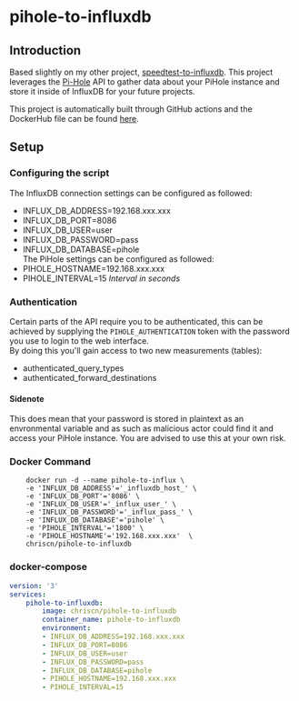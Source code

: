 # pihole-to-influxdb
## Introduction
Based slightly on my other project, [speedtest-to-influxdb](https://github.com/chriscn/speedtest-to-influxdb). This project leverages the [Pi-Hole](https://pi-hole.net/) API to gather data about your PiHole instance and store it inside of InfluxDB for your future projects.

This project is automatically built through GitHub actions and the DockerHub file can be found [here](https://hub.docker.com/r/chriscn/pihole-to-influxdb).
## Setup
### Configuring the script
The InfluxDB connection settings can be configured as followed:
- INFLUX_DB_ADDRESS=192.168.xxx.xxx
- INFLUX_DB_PORT=8086
- INFLUX_DB_USER=user
- INFLUX_DB_PASSWORD=pass
- INFLUX_DB_DATABASE=pihole  
The PiHole settings can be configured as followed:
- PIHOLE_HOSTNAME=192.168.xxx.xxx
- PIHOLE_INTERVAL=15 *Interval in seconds*
### Authentication
Certain parts of the API require you to be authenticated, this can be achieved by supplying the `PIHOLE_AUTHENTICATION` token with the password you use to login to the web interface.  
By doing this you'll gain access to two new measurements (tables): 
- authenticated_query_types
- authenticated_forward_destinations
#### Sidenote
This does mean that your password is stored in plaintext as an envronmental variable and as such as malicious actor could find it and access your PiHole instance. You are advised to use this at your own risk.
### Docker Command
```
    docker run -d --name pihole-to-influx \
    -e 'INFLUX_DB_ADDRESS'='_influxdb_host_' \
    -e 'INFLUX_DB_PORT'='8086' \
    -e 'INFLUX_DB_USER'='_influx_user_' \
    -e 'INFLUX_DB_PASSWORD'='_influx_pass_' \
    -e 'INFLUX_DB_DATABASE'='pihole' \
    -e 'PIHOLE_INTERVAL'='1800' \
    -e 'PIHOLE_HOSTNAME'='192.168.xxx.xxx'  \
    chriscn/pihole-to-influxdb
```
### docker-compose
```yaml
version: '3'
services:
    pihole-to-influxdb:
        image: chriscn/pihole-to-influxdb
        container_name: pihole-to-influxdb
        environment:
        - INFLUX_DB_ADDRESS=192.168.xxx.xxx
        - INFLUX_DB_PORT=8086
        - INFLUX_DB_USER=user
        - INFLUX_DB_PASSWORD=pass
        - INFLUX_DB_DATABASE=pihole
        - PIHOLE_HOSTNAME=192.168.xxx.xxx
        - PIHOLE_INTERVAL=15
```